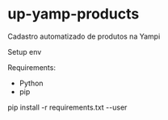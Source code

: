 # up-yamp-products
Cadastro automatizado de produtos na Yampi


Setup env

Requirements:
- Python 
- pip

pip install -r requirements.txt --user
